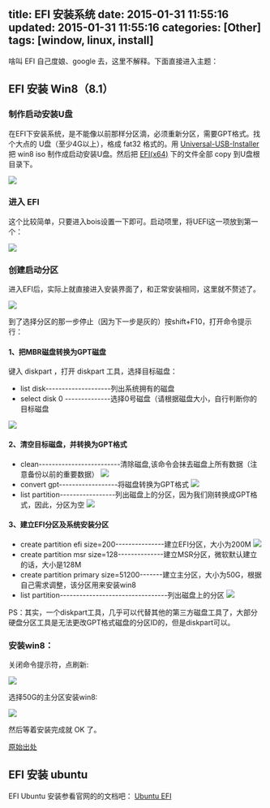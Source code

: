 title: EFI 安装系统
date: 2015-01-31 11:55:16
updated: 2015-01-31 11:55:16
categories: [Other]
tags: [window, linux, install]
---

啥叫 EFI 自己度娘、google 去，这里不解释。下面直接进入主题：

## EFI 安装 Win8（8.1）

### 制作启动安装U盘

在EFI下安装系统，是不能像以前那样分区滴，必须重新分区，需要GPT格式。找个大点的 U盘（至少4G以上），格成 fat32 格式的。用 [Universal-USB-Installer](http://pan.baidu.com/s/1c0ckax6 "Universal-USB-Installer") 把 win8 iso 制作成启动安装U盘。然后把 [EFI(x64)](http://pan.baidu.com/s/1dDILxJz "EFI(x64)") 下的文件全部 copy 到U盘根目录下。

![](http://7u2hy4.com1.z0.glb.clouddn.com/other/EFI-install/1.jpeg)

### 进入 EFI

这个比较简单，只要进入bois设置一下即可。启动项里，将UEFI这一项放到第一个：

![](http://7u2hy4.com1.z0.glb.clouddn.com/other/EFI-install/2.jpeg)

### 创建启动分区

进入EFI后，实际上就直接进入安装界面了，和正常安装相同，这里就不赘述了。

![](http://7u2hy4.com1.z0.glb.clouddn.com/other/EFI-install/3.jpeg)

到了选择分区的那一步停止（因为下一步是灰的）按shift+F10，打开命令提示行：

#### 1、把MBR磁盘转换为GPT磁盘
键入 diskpart ，打开 diskpart 工具，选择目标磁盘：

   * list disk--------------------列出系统拥有的磁盘
   * select disk 0 --------------选择0号磁盘（请根据磁盘大小，自行判断你的目标磁盘

![](http://7u2hy4.com1.z0.glb.clouddn.com/other/EFI-install/4.jpeg)

#### 2、清空目标磁盘，并转换为GPT格式
   * clean-------------------------清除磁盘,该命令会抹去磁盘上所有数据（注意备份以前的重要数据）
![](http://7u2hy4.com1.z0.glb.clouddn.com/other/EFI-install/5.jpeg)
   * convert gpt------------------将磁盘转换为GPT格式
![](http://7u2hy4.com1.z0.glb.clouddn.com/other/EFI-install/6.jpeg)
   * list partition-----------------列出磁盘上的分区，因为我们刚转换成GPT格式，因此，分区为空
![](http://7u2hy4.com1.z0.glb.clouddn.com/other/EFI-install/7.jpeg)

#### 3、建立EFI分区及系统安装分区
   * create partition efi size=200---------------建立EFI分区，大小为200M
![](http://7u2hy4.com1.z0.glb.clouddn.com/other/EFI-install/8.jpeg)
   * create partition msr size=128--------------建立MSR分区，微软默认建立的话，大小是128M
   * create partition primary size=51200-------建立主分区，大小为50G，根据自己需求调整，该分区用来安装win8
   * list partition---------------------------------列出磁盘上的分区
![](http://7u2hy4.com1.z0.glb.clouddn.com/other/EFI-install/9.jpeg)

PS：其实，一个diskpart工具，几乎可以代替其他的第三方磁盘工具了，大部分硬盘分区工具是无法更改GPT格式磁盘的分区ID的，但是diskpart可以。

### 安装win8：

关闭命令提示符，点刷新:

![](hhttp://7u2hy4.com1.z0.glb.clouddn.com/other/EFI-install/10.jpeg)

选择50G的主分区安装win8:

![](http://7u2hy4.com1.z0.glb.clouddn.com/other/EFI-install/11.jpeg)

然后等着安装完成就 OK 了。

[原始出处](http://benyouhui.it168.com/thread-2475714-1-1.html "原始出处")

## EFI 安装 ubuntu

EFI Ubuntu 安装参看官网的的文档吧：  [Ubuntu EFI](https://help.ubuntu.com/community/UEFI "Ubuntu EFI")


